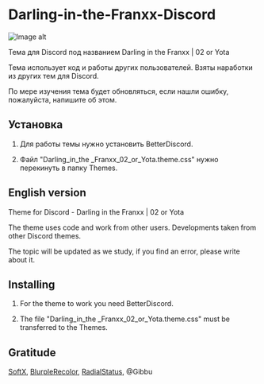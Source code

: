 # Darling-in-the-Franxx-Discord
![Image alt](https://So1ta.github.io/Images/ThemeView.png)

Тема для Discord под названием Darling in the Franxx | 02 or Yota

Тема использует код и работы других пользователей. Взяты наработки из других тем для Discord.

По мере изучения тема будет обновляться, если нашли ошибку, пожалуйста, напишите об этом.

## Установка

1. Для работы темы нужно установить BetterDiscord.

2. Файл "Darling_in_the _Franxx_02_or_Yota.theme.css" нужно перекинуть в папку Themes.

## English version

Theme for Discord - Darling in the Franxx | 02 or Yota

The theme uses code and work from other users. Developments taken from other Discord themes.

The topic will be updated as we study, if you find an error, please write about it.

## Installing

1. For the theme to work you need BetterDiscord.

2. The file "Darling_in_the _Franxx_02_or_Yota.theme.css" must be transferred to the Themes.

## Gratitude

[SoftX](https://betterdiscord.app/theme/SoftX), [BlurpleRecolor](https://betterdiscord.app/theme/BlurpleRecolor), [RadialStatus](https://betterdiscord.app/theme/RadialStatus), @Gibbu
